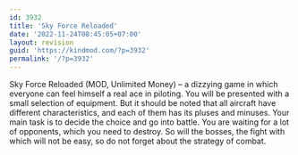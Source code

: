 ```yaml
---
id: 3932
title: 'Sky Force Reloaded'
date: '2022-11-24T08:45:05+07:00'
layout: revision
guid: 'https://kindmod.com/?p=3932'
permalink: '/?p=3932'
---
```


Sky Force Reloaded (MOD, Unlimited Money) – a dizzying game in which everyone can feel himself a real ace in piloting. You will be presented with a small selection of equipment. But it should be noted that all aircraft have different characteristics, and each of them has its pluses and minuses. Your main task is to decide the choice and go into battle. You are waiting for a lot of opponents, which you need to destroy. So will the bosses, the fight with which will not be easy, so do not forget about the strategy of combat.